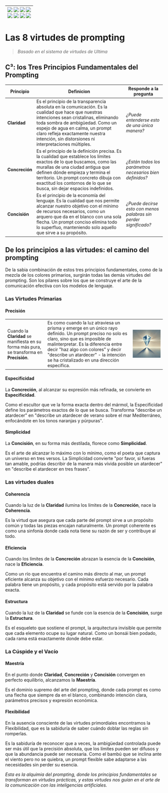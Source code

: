 <div align=right>

|[![](https://img.shields.io/badge/-Inicio-FFF?style=flat&logo=Emlakjet&logoColor=black)](/README.md) [![](https://img.shields.io/badge/-Introducción-FFF?style=flat&logo=abbrobotstudio&logoColor=black)](/documentos/intro.md) [![](https://img.shields.io/badge/-Modelos_de_lenguaje-FFF?style=flat&logo=LiveChat&logoColor=black)](/documentos/LLMs.md) [![](https://img.shields.io/badge/-Panorámica-FFF?style=flat&logo=openstreetmap&logoColor=black)](/documentos/panoramica.md)<br>  [![](https://img.shields.io/badge/-Prompts-FFF?style=flat&logo=Proton&logoColor=black)](/documentos/prompts/README.md) [![](https://img.shields.io/badge/-Ing,_de_prompts-FFF?style=flat&logo=googleearthengine&logoColor=black)](/documentos/ingenieriaDePrompts/README.md) [![](https://img.shields.io/badge/-Patrones-FFF?style=flat&logo=textpattern&logoColor=black)](/documentos/ingenieriaDePrompts/patrones/README.md) [![](https://img.shields.io/badge/-Casos_de_uso-FFF?style=flat&logo=gitbook&logoColor=black)](/documentos/casosDeUso/README.md)|
|-:|

</div>

# Las 8 virtudes de prompting

> *Basado en el sistema de virtudes de Ultima*

## C³: los Tres Principios Fundamentales del Prompting

|Principio|Definicion|Responde a la pregunta|
|-|-|-|
|**Claridad**|Es el principio de la transparencia absoluta en la comunicación. Es la cualidad que hace que nuestras intenciones sean cristalinas, eliminando toda sombra de ambigüedad. Como un espejo de agua en calma, un prompt claro refleja exactamente nuestra intención, sin distorsiones ni interpretaciones múltiples.|*¿Puede entenderse esto de una única manera?*
|**Concreción**|Es el principio de la definición precisa. Es la cualidad que establece los límites exactos de lo que buscamos, como las murallas de una ciudad antigua que definen dónde empieza y termina el territorio. Un prompt concreto dibuja con exactitud los contornos de lo que se busca, sin dejar espacios indefinidos.|*¿Están todos los parámetros necesarios bien definidos?*
|**Concisión**|Es el principio de la economía del lenguaje. Es la cualidad que nos permite alcanzar nuestro objetivo con el mínimo de recursos necesarios, como un arquero que da en el blanco con una sola flecha. Un prompt conciso elimina todo lo superfluo, manteniendo solo aquello que sirve a su propósito.|*¿Puede decirse esto con menos palabras sin perder significado?*

## De los principios a las virtudes: el camino del prompting

De la sabia combinación de estos tres principios fundamentales, como de la mezcla de los colores primarios, surgirán todas las demás virtudes del prompting. Son los pilares sobre los que se construye el arte de la comunicación efectiva con los modelos de lenguaje.

### Las Virtudes Primarias

#### Precisión

||||
|-|-|-|
|Cuando la **Claridad** se manifiesta en su forma más pura, se transforma en **Precisión**.|Es como cuando la luz atraviesa un prisma y emerge en un único rayo definido. Un prompt preciso no solo es claro, sino que es imposible de malinterpretar. Es la diferencia entre decir "haz algo con colores" y decir "describe un atardecer" - la intención se ha cristalizado en una dirección específica.|![](/documentos/imagenes/virtudesPrompting/precision.webp)

#### Especificidad

La **Concreción**, al alcanzar su expresión más refinada, se convierte en **Especificidad**.

Como el escultor que ve la forma exacta dentro del mármol, la Especificidad define los parámetros exactos de lo que se busca. Transforma "describe un atardecer" en "describe un atardecer de verano sobre el mar Mediterráneo, enfocándote en los tonos naranjas y púrpuras".

#### Simplicidad

La **Concisión**, en su forma más destilada, florece como **Simplicidad**.

Es el arte de alcanzar lo máximo con lo mínimo, como el poeta que captura un universo en tres versos. La Simplicidad convierte "por favor, si fueras tan amable, podrías describir de la manera más vívida posible un atardecer" en "describe el atardecer en tres frases".

### Las virtudes duales

#### Coherencia

Cuando la luz de la **Claridad** ilumina los límites de la **Concreción**, nace la **Coherencia**.

Es la virtud que asegura que cada parte del prompt sirve a un propósito común y todas las piezas encajan naturalmente. Un prompt coherente es como una sinfonía donde cada nota tiene su razón de ser y contribuye al todo.

#### Eficiencia

Cuando los límites de la **Concreción** abrazan la esencia de la **Concisión**, nace la **Eficiencia**.

Como un río que encuentra el camino más directo al mar, un prompt eficiente alcanza su objetivo con el mínimo esfuerzo necesario. Cada palabra tiene un propósito, y cada propósito está servido por la palabra exacta.

#### Estructura

Cuando la luz de la **Claridad** se funde con la esencia de la **Concisión**, surge la **Estructura**.

Es el esqueleto que sostiene el prompt, la arquitectura invisible que permite que cada elemento ocupe su lugar natural. Como un bonsái bien podado, cada rama está exactamente donde debe estar.

### La Cúspide y el Vacío

#### Maestría

En el punto donde **Claridad**, **Concreción** y **Concisión** convergen en perfecto equilibrio, alcanzamos la **Maestría**.

Es el dominio supremo del arte del prompting, donde cada prompt es como una flecha que siempre da en el blanco, combinando intención clara, parámetros precisos y expresión económica.

#### Flexibilidad

En la ausencia consciente de las virtudes primordiales encontramos la Flexibilidad, que es la sabiduría de saber cuándo doblar las reglas sin romperlas.

Es la sabiduría de reconocer que a veces, la ambigüedad controlada puede ser más útil que la precisión absoluta, que los límites pueden ser difusos y que la abundancia puede ser necesaria. Como el bambú que se inclina ante el viento pero no se quiebra, un prompt flexible sabe adaptarse a las necesidades sin perder su esencia.

*Esta es la alquimia del prompting, donde los principios fundamentales se transforman en virtudes prácticas, y estas virtudes nos guían en el arte de la comunicación con las inteligencias artificiales.*
